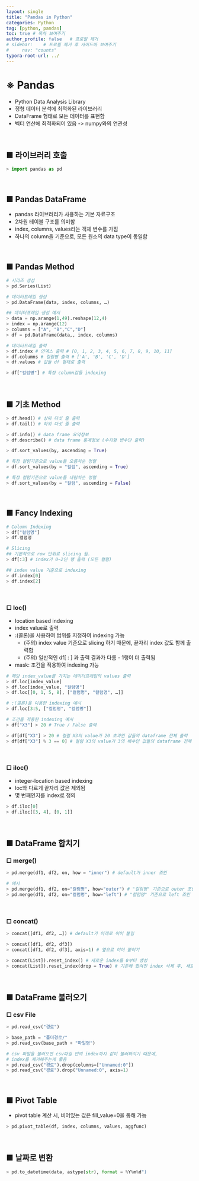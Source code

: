 ```yaml
---
layout: single
title: "Pandas in Python"
categories: Python
tag: [python, pandas]
toc: true # 목차 보여주기
author_profile: false   # 프로필 제거
# sidebar:    # 프로필 제거 후 사이드바 보여주기
#     nav: "counts"
typora-root-url: ../
---
```


# **※ Pandas**
- Python Data Analysis Library
- 정형 데이터 분석에 최적화된 라이브러리
- DataFrame 형태로 모든 데이터를 표현함
- 벡터 연산에 최적화되어 있음 -> numpy와의 연관성

<br>

## ■ 라이브러리 호출

```py
> import pandas as pd
```

<br>

## ■ Pandas DataFrame
- pandas 라이브러리가 사용하는 기본 자료구조
- 2차원 테이블 구조를 의미함
- index, columns, values라는 객체 변수를 가짐
- 하나의 column을 기준으로, 모든 원소의 data type이 동일함

<br>

## ■ Pandas Method

```py
# 시리즈 생성
> pd.Series(List)

# 데이터프레임 생성
> pd.DataFrame(data, index, columns, …)

## 데이터프레임 생성 예시
> data = np.arange(1,49).reshape(12,4)
> index = np.arange(12)
> columns = ["A", "B","C","D"]
> df = pd.DataFrame(data,, index, columns)

# 데이터프레임 출력
> df.index # 인덱스 출력 # [0, 1, 2, 3, 4, 5, 6, 7, 8, 9, 10, 11]
> df.columns # 컬럼명 출력 # ['A', 'B', 'C', 'D']
> df.values # 값들 df 형태로 출력

> df["컬럼명"] # 특정 column값들 indexing
```

<br>

## ■ 기초 Method

```py
> df.head() # 상위 다섯 줄 출력
> df.tail() # 하위 다섯 줄 출력

> df.info() # data frame 요약정보
> df.describe() # data frame 통계정보 (수치형 변수만 출력)
```

```py
> df.sort_values(by, ascending = True)

# 특정 컬럼기준으로 value들 오름차순 정렬
> df.sort_values(by = "컬럼", ascending = True)

# 특정 컬럼기준으로 value들 내림차순 정렬
> df.sort_values(by = "컬럼", ascending = False)
```

<br>

## ■ Fancy Indexing

```py
# Column Indexing
> df["컬럼명"]
> df.컬럼명

# Slicing
## 기본적으로 row 단위로 slicing 됨.
> df[:3] # index가 0~2인 행 출력 (모든 컬럼)

## index value 기준으로 indexing
> df.index[0]
> df.index[2]
```

<br>

### □ loc()
- location based indexing
- index value로 출력
- :(콜론)을 사용하여 범위를 지정하여 indexing 가능
  - (주의) index value 기준으로 slicing 하기 때문에, 끝자리 index 값도 함께 출력함
  - (주의) 일반적인 df[ : ] 과 출력 결과가 다름 - 1행이 더 출력됨
- mask: 조건을 적용하여 indexing 가능

```py
# 해당 index_value를 가지는 데이터프레임의 values 출력
> df.loc[index_value] 
> df.loc[index_value, "컬럼명"] 
> df.loc[[0, 1, 5, 8], ["컬럼명", "컬럼명", …]]

# :(콜론)을 이용한 indexing 예시
> df.loc[3:5, ["컬럼명", "컬럼명"]]

# 조건을 적용한 indexing 예시
> df["X3"] > 20 # True / False 출력

> df[df["X3"] > 20 # 컬럼 X3의 value가 20 초과인 값들의 dataframe 전체 출력
> df[df["X3"] % 3 == 0] # 컬럼 X3의 value가 3의 배수인 값들의 dataframe 전체 출력
```

<br>

### □ iloc()
- integer-location based indexing
- loc와 다르게 끝자리 값은 제외됨
- 몇 번째인지를 index로 정의

```py
> df.iloc[0]
> df.iloc[[3, 4], [0, 1]]
```

<br>

## ■ DataFrame 합치기
### □ merge()

```py
> pd.merge(df1, df2, on, how = "inner") # default가 inner 조인
```

```py
# 예시
> pd.merge(df1, df2, on="컬럼명", how="outer") # "컬럼명" 기준으로 outer 조인
> pd.merge(df1, df2, on="컬럼명", how="left") # "컬럼명" 기준으로 left 조인
```

<br>

### □ concat()

```py
> concat([df1, df2, …]) # default가 아래로 이어 붙임
```

```py
> concat([df1, df2, df3])
> concat([df1, df2, df3], axis=1) # 옆으로 이어 붙이기

> concat(List]).reset_index() # 새로운 index를 0부터 생성
> concat(List]).reset_index(drop = True) # 기존에 합쳐진 index 삭제 후, 새로운 index를 0부터 생성
```

<br>

## ■ DataFrame 불러오기
### □ csv File

```py
> pd.read_csv("경로")

> base_path = "폴더경로/"
> pd.read_csv(base_path + "파일명")

# csv 파일을 불러오면 csv파일 안의 index까지 같이 불러와지기 때문에,
# index를 제거해주는게 좋음
> pd.read_csv("경로").drop(columns=["Unnamed:0"])
> pd.read_csv("경로").drop("Unnamed:0", axis=1)
```

<br>

## ■ Pivot Table
- pivot table 계산 시, 비어있는 값은 fill_value=0을 통해 가능

```py
> pd.pivot_table(df, index, columns, values, aggfunc)
```

<br>

## ■ 날짜로 변환

```py
> pd.to_datetime(data, astype(str), format = %Y%m%d")
```